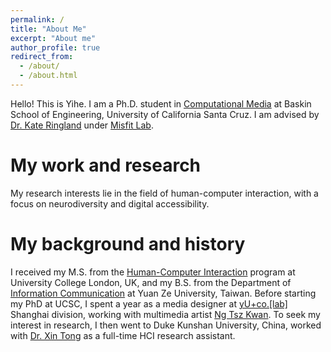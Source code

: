 ```yaml
---
permalink: /
title: "About Me"
excerpt: "About me"
author_profile: true
redirect_from:
  - /about/
  - /about.html
---
```





Hello! This is Yihe. I am a Ph.D. student in [Computational Media](https://engineering.ucsc.edu/departments/computational-media/) at Baskin School of Engineering, University of California Santa Cruz. I am advised by [Dr. Kate Ringland](https://kateringland.com/) under [Misfit Lab](https://www.misfit-lab.com/).

My work and research
======
 My research interests lie in the field of human-computer interaction, with a focus on neurodiversity and digital accessibility.


My background and history
======
I received my M.S. from the [Human-Computer Interaction](https://uclic.ucl.ac.uk/) program at University College London, UK, and my B.S. from the Department of [Information Communication](http://www.infocom.yzu.edu.tw/index.php/en/information-2) at Yuan Ze University, Taiwan. Before starting my PhD at UCSC, I spent a year as a media designer at [yU+co.\[lab\]](https://www.yucolab.com/en/home/) Shanghai division, working with multimedia artist [Ng Tsz Kwan](https://shufflingspaceandtime.wordpress.com/ng-tsz-kwan-hk/). To seek my interest in research, I then went to Duke Kunshan University, China, worked with [Dr. Xin Tong](https://scholars.duke.edu/person/xin.tong) as a full-time HCI research assistant.
